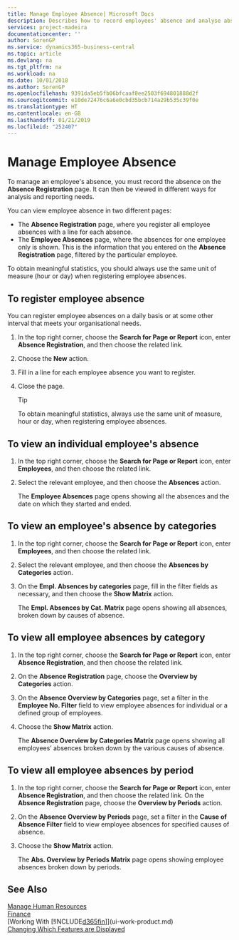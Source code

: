 ```yaml
---
title: Manage Employee Absence| Microsoft Docs
description: Describes how to record employees' absence and analyse absence statistics.
services: project-madeira
documentationcenter: ''
author: SorenGP
ms.service: dynamics365-business-central
ms.topic: article
ms.devlang: na
ms.tgt_pltfrm: na
ms.workload: na
ms.date: 10/01/2018
ms.author: SorenGP
ms.openlocfilehash: 9391da5eb5fb06bfcaaf8ee2503f694801888d2f
ms.sourcegitcommit: e10de72476c6a6e0cbd35bcb714a29b535c39f0e
ms.translationtype: HT
ms.contentlocale: en-GB
ms.lasthandoff: 01/21/2019
ms.locfileid: "252407"
---
```

# <a name="manage-employee-absence"></a>Manage Employee Absence
To manage an employee's absence, you must record the absence on the **Absence Registration** page. It can then be viewed in different ways for analysis and reporting needs.

You can view employee absence in two different pages:

* The **Absence Registration** page, where you register all employee absences with a line for each absence.
* The **Employee Absences** page, where the absences for one employee only is shown. This is the information that you entered on the **Absence Registration** page, filtered by the particular employee.

To obtain meaningful statistics, you should always use the same unit of measure (hour or day) when registering employee absences.

## <a name="to-register-employee-absence"></a>To register employee absence
You can register employee absences on a daily basis or at some other interval that meets your organisational needs.

1. In the top right corner, choose the **Search for Page or Report** icon, enter **Absence Registration**, and then choose the related link.
2. Choose the **New** action.
3. Fill in a line for each employee absence you want to register.
4. Close the page.

    > [!Tip]
    > To obtain meaningful statistics, always use the same unit of measure, hour or day, when registering employee absences.

## <a name="to-view-an-individual-employees-absence"></a>To view an individual employee's absence
1. In the top right corner, choose the **Search for Page or Report** icon, enter **Employees**, and then choose the related link.
2. Select the relevant employee, and then choose the **Absences** action.

    The **Employee Absences** page opens showing all the absences and the date on which they started and ended.

## <a name="to-view-an-employees-absence-by-categories"></a>To view an employee's absence by categories
1. In the top right corner, choose the **Search for Page or Report** icon, enter **Employees**, and then choose the related link.
2. Select the relevant employee, and then choose the **Absences by Categories** action.
3. On the **Empl. Absences by categories** page, fill in the filter fields as necessary, and then choose the **Show Matrix** action.

    The **Empl. Absences by Cat. Matrix** page opens showing all absences, broken down by causes of absence.

## <a name="to-view-all-employee-absences-by-category"></a>To view all employee absences by category
1. In the top right corner, choose the **Search for Page or Report** icon, enter **Absence Registration**, and then choose the related link.
2. On the **Absence Registration** page, choose the **Overview by Categories** action.
3. On the **Absence Overview by Categories** page, set a filter in the **Employee No. Filter** field to view employee absences for individual or a defined group of employees.
4. Choose the **Show Matrix** action.

    The **Absence Overview by Categories Matrix** page opens showing all employees’ absences broken down by the various causes of absence.

## <a name="to-view-all-employee-absences-by-period"></a>To view all employee absences by period
1. In the top right corner, choose the **Search for Page or Report** icon, enter **Absence Registration**, and then choose the related link.
   On the **Absence Registration** page, choose the **Overview by Periods** action.
2. On the **Absence Overview by Periods** page, set a filter in the **Cause of Absence Filter** field to view employee absences for specified causes of absence.
3. Choose the **Show Matrix** action.

    The **Abs. Overview by Periods Matrix** page opens showing employee absences broken down by periods.

## <a name="see-also"></a>See Also
[Manage Human Resources](hr-manage-human-resources.md)  
[Finance](finance.md)  
[Working With [!INCLUDE[d365fin](includes/d365fin_md.md)]](ui-work-product.md)  
[Changing Which Features are Displayed](ui-experiences.md)
